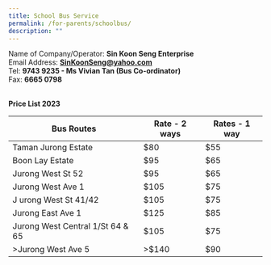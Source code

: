 ```yaml
---
title: School Bus Service
permalink: /for-parents/schoolbus/
description: ""
---
```

Name of Company/Operator: <b>Sin Koon Seng Enterprise</b>
<br>
Email Address: <b>SinKoonSeng@yahoo.com</b>
<br>
Tel: <b>9743 9235 - Ms Vivian Tan (Bus Co-ordinator)</b>
<br>
Fax: <b>6665 0798</b>
<br><br>

<b>Price List 2023</b>

| Bus Routes | Rate - 2 ways | Rates - 1 way |
| -------- | -------- | -------- |
| Taman Jurong Estate     | $80     | $55     |
| Boon Lay Estate  | $95  | $65  | 
| Jurong West St 52  |$95  | $65  | 
| Jurong West Ave 1  | $105  | $75  | 
|J urong West St 41/42  | $105  | $75  | 
| Jurong East Ave 1  | $125  | $85  | 
| Jurong West Central 1/St 64 &amp; 65  | $105  | $75  | 
| &gt;Jurong West Ave 5  | &gt;$140  | $90  |